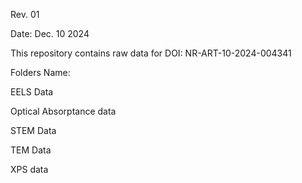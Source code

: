 Rev. 01

Date: Dec. 10 2024

This repository contains raw data for DOI: NR-ART-10-2024-004341

Folders Name:

EELS Data

Optical Absorptance data

STEM Data

TEM Data

XPS data



